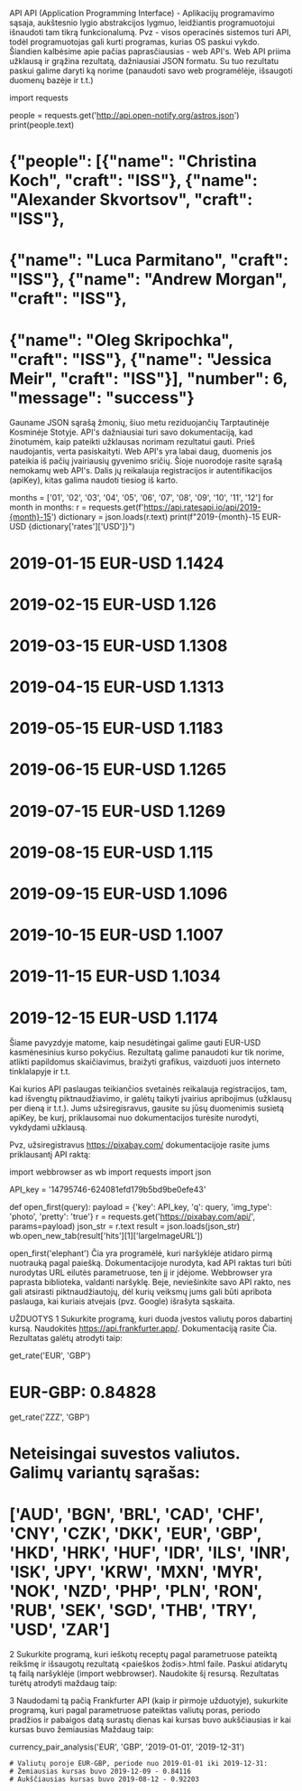 API
API (Application Programming Interface) - Aplikacijų programavimo sąsaja, aukštesnio lygio abstrakcijos lygmuo, leidžiantis programuotojui išnaudoti tam tikrą funkcionalumą. Pvz - visos operacinės sistemos turi API, todėl programuotojas gali kurti programas, kurias OS paskui vykdo. Šiandien kalbėsime apie pačias paprasčiausias - web API's. Web API priima užklausą ir grąžina rezultatą, dažniausiai JSON formatu. Su tuo rezultatu paskui galime daryti ką norime (panaudoti savo web programėlėje, išsaugoti duomenų bazėje ir t.t.)

import requests

people = requests.get('http://api.open-notify.org/astros.json')
print(people.text)

# {"people": [{"name": "Christina Koch", "craft": "ISS"}, {"name": "Alexander Skvortsov", "craft": "ISS"}, 
# {"name": "Luca Parmitano", "craft": "ISS"}, {"name": "Andrew Morgan", "craft": "ISS"}, 
# {"name": "Oleg Skripochka", "craft": "ISS"}, {"name": "Jessica Meir", "craft": "ISS"}], "number": 6, "message": "success"}
Gauname JSON sąrašą žmonių, šiuo metu reziduojančių Tarptautinėje Kosminėje Stotyje. API's dažniausiai turi savo dokumentaciją, kad žinotumėm, kaip pateikti užklausas norimam rezultatui gauti. Prieš naudojantis, verta pasiskaityti.
Web API's yra labai daug, duomenis jos pateikia iš pačių įvairiausių gyvenimo sričių. Šioje nuorodoje rasite sąrašą nemokamų web API's. Dalis jų reikalauja registracijos ir autentifikacijos (apiKey), kitas galima naudoti tiesiog iš karto.

months = ['01', '02', '03', '04', '05', '06', '07', '08', '09', '10', '11', '12']
for month in months:
    r = requests.get(f'https://api.ratesapi.io/api/2019-{month}-15')
    dictionary = json.loads(r.text)
    print(f"2019-{month}-15     EUR-USD    {dictionary['rates']['USD']}")

# 2019-01-15     EUR-USD    1.1424
# 2019-02-15     EUR-USD    1.126
# 2019-03-15     EUR-USD    1.1308
# 2019-04-15     EUR-USD    1.1313
# 2019-05-15     EUR-USD    1.1183
# 2019-06-15     EUR-USD    1.1265
# 2019-07-15     EUR-USD    1.1269
# 2019-08-15     EUR-USD    1.115
# 2019-09-15     EUR-USD    1.1096
# 2019-10-15     EUR-USD    1.1007
# 2019-11-15     EUR-USD    1.1034
# 2019-12-15     EUR-USD    1.1174
Šiame pavyzdyje matome, kaip nesudėtingai galime gauti EUR-USD kasmėnesinius kurso pokyčius. Rezultatą galime panaudoti kur tik norime, atlikti papildomus skaičiavimus, braižyti grafikus, vaizduoti juos interneto tinklalapyje ir t.t.

Kai kurios API paslaugas teikiančios svetainės reikalauja registracijos, tam, kad išvengtų piktnaudžiavimo, ir galėtų taikyti įvairius apribojimus (užklausų per dieną ir t.t.). Jums užsiregisravus, gausite su jūsų duomenimis susietą apiKey, be kurį, priklausomai nuo dokumentacijos turėsite nurodyti, vykdydami užklausą.

Pvz, užsiregistravus https://pixabay.com/ dokumentacijoje rasite jums priklausantį API raktą:

import webbrowser as wb
import requests
import json

API_key = '14795746-624081efd179b5bd9be0efe43'


def open_first(query):
   payload = {'key': API_key, 'q': query, 'img_type': 'photo', 'pretty': 'true'}
   r = requests.get('https://pixabay.com/api/', params=payload)
   json_str = r.text
   result = json.loads(json_str)
   wb.open_new_tab(result['hits'][1]['largeImageURL'])

open_first('elephant')
Čia yra programėlė, kuri naršyklėje atidaro pirmą nuotrauką pagal paiešką. Dokumentacijoje nurodyta, kad API raktas turi būti nurodytas URL eilutės parametruose, ten jį ir įdėjome. Webbrowser yra paprasta biblioteka, valdanti naršyklę. Beje, neviešinkite savo API rakto, nes gali atsirasti piktnaudžiautojų, dėl kurių veiksmų jums gali būti apribota paslauga, kai kuriais atvejais (pvz. Google) išrašyta sąskaita.

UŽDUOTYS
1
Sukurkite programą, kuri duoda įvestos valiutų poros dabartinį kursą. Naudokitės https://api.frankfurter.app/. Dokumentaciją rasite Čia. Rezultatas galėtų atrodyti taip:

get_rate('EUR', 'GBP')
# EUR-GBP:	0.84828

get_rate('ZZZ', 'GBP')
# Neteisingai suvestos valiutos. Galimų variantų sąrašas:
# ['AUD', 'BGN', 'BRL', 'CAD', 'CHF', 'CNY', 'CZK', 'DKK', 'EUR', 'GBP', 'HKD', 'HRK', 'HUF', 'IDR', 'ILS', 'INR', 'ISK', 'JPY', 'KRW', 'MXN', 'MYR', 'NOK', 'NZD', 'PHP', 'PLN', 'RON', 'RUB', 'SEK', 'SGD', 'THB', 'TRY', 'USD', 'ZAR']
2
Sukurkite programą, kuri ieškotų receptų pagal parametruose pateiktą reikšmę ir išsaugotų rezultatą <paieškos žodis>.html faile. Paskui atidarytų tą failą naršyklėje (import webbrowser). Naudokite šį resursą. Rezultatas turėtų atrodyti maždaug taip:

3
Naudodami tą pačią Frankfurter API (kaip ir pirmoje užduotyje), sukurkite programą, kuri pagal parametruose pateiktas valiutų poras, periodo pradžios ir pabaigos datą surastų dienas kai kursas buvo aukščiausias ir kai kursas buvo žemiausias Maždaug taip:

currency_pair_analysis('EUR', 'GBP', '2019-01-01', '2019-12-31')

    # Valiutų poroje EUR-GBP, periode nuo 2019-01-01 iki 2019-12-31:
    # Žemiausias kursas buvo 2019-12-09 - 0.84116
    # Aukščiausias kursas buvo 2019-08-12 - 0.92203

